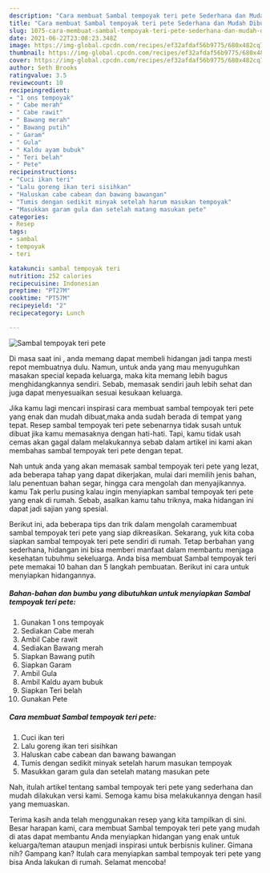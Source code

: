 ```yaml
---
description: "Cara membuat Sambal tempoyak teri pete Sederhana dan Mudah Dibuat"
title: "Cara membuat Sambal tempoyak teri pete Sederhana dan Mudah Dibuat"
slug: 1075-cara-membuat-sambal-tempoyak-teri-pete-sederhana-dan-mudah-dibuat
date: 2021-06-22T23:08:23.348Z
image: https://img-global.cpcdn.com/recipes/ef32afdaf56b9775/680x482cq70/sambal-tempoyak-teri-pete-foto-resep-utama.jpg
thumbnail: https://img-global.cpcdn.com/recipes/ef32afdaf56b9775/680x482cq70/sambal-tempoyak-teri-pete-foto-resep-utama.jpg
cover: https://img-global.cpcdn.com/recipes/ef32afdaf56b9775/680x482cq70/sambal-tempoyak-teri-pete-foto-resep-utama.jpg
author: Seth Brooks
ratingvalue: 3.5
reviewcount: 10
recipeingredient:
- "1 ons tempoyak"
- " Cabe merah"
- " Cabe rawit"
- " Bawang merah"
- " Bawang putih"
- " Garam"
- " Gula"
- " Kaldu ayam bubuk"
- " Teri belah"
- " Pete"
recipeinstructions:
- "Cuci ikan teri"
- "Lalu goreng ikan teri sisihkan"
- "Haluskan cabe cabean dan bawang bawangan"
- "Tumis dengan sedikit minyak setelah harum masukan tempoyak"
- "Masukkan garam gula dan setelah matang masukan pete"
categories:
- Resep
tags:
- sambal
- tempoyak
- teri

katakunci: sambal tempoyak teri 
nutrition: 252 calories
recipecuisine: Indonesian
preptime: "PT27M"
cooktime: "PT57M"
recipeyield: "2"
recipecategory: Lunch

---
```



![Sambal tempoyak teri pete](https://img-global.cpcdn.com/recipes/ef32afdaf56b9775/680x482cq70/sambal-tempoyak-teri-pete-foto-resep-utama.jpg)

Di masa  saat ini , anda memang dapat membeli hidangan jadi tanpa mesti repot membuatnya dulu. Namun, untuk anda yang mau menyuguhkan masakan special kepada keluarga, maka kita memang lebih bagus menghidangkannya sendiri. Sebab, memasak sendiri jauh lebih sehat dan juga dapat menyesuaikan sesuai kesukaan keluarga.

Jika kamu lagi mencari inspirasi cara membuat sambal tempoyak teri pete yang enak dan mudah dibuat,maka anda sudah berada di tempat yang tepat. Resep sambal tempoyak teri pete  sebenarnya tidak susah untuk dibuat jika kamu memasaknya dengan hati-hati. Tapi, kamu tidak usah cemas akan gagal dalam melakukannya 
sebab dalam artikel ini kami akan membahas sambal tempoyak teri pete dengan tepat.  



Nah untuk anda yang akan memasak sambal tempoyak teri pete yang lezat, ada beberapa tahap yang dapat dikerjakan, mulai dari memilih jenis bahan, lalu penentuan bahan segar, hingga cara mengolah dan menyajikannya. kamu Tak perlu pusing kalau ingin menyiapkan sambal tempoyak teri pete yang enak di rumah. Sebab, asalkan kamu  tahu triknya, maka hidangan ini dapat jadi sajian yang spesial.

Berikut ini, ada beberapa tips dan trik dalam mengolah caramembuat sambal tempoyak teri pete yang siap dikreasikan. Sekarang, yuk kita coba siapkan sambal tempoyak teri pete sendiri di rumah. Tetap berbahan yang sederhana, hidangan ini bisa memberi manfaat dalam membantu menjaga kesehatan tubuhmu sekeluarga. Anda bisa membuat Sambal tempoyak teri pete memakai 10 bahan dan 5 langkah pembuatan. Berikut ini cara untuk menyiapkan hidangannya.

<!--inarticleads1-->

##### Bahan-bahan dan bumbu yang dibutuhkan untuk menyiapkan Sambal tempoyak teri pete:

1. Gunakan 1 ons tempoyak
1. Sediakan  Cabe merah
1. Ambil  Cabe rawit
1. Sediakan  Bawang merah
1. Siapkan  Bawang putih
1. Siapkan  Garam
1. Ambil  Gula
1. Ambil  Kaldu ayam bubuk
1. Siapkan  Teri belah
1. Gunakan  Pete




<!--inarticleads2-->

##### Cara membuat Sambal tempoyak teri pete:

1. Cuci ikan teri
1. Lalu goreng ikan teri sisihkan
1. Haluskan cabe cabean dan bawang bawangan
1. Tumis dengan sedikit minyak setelah harum masukan tempoyak
1. Masukkan garam gula dan setelah matang masukan pete




Nah, itulah artikel tentang  sambal tempoyak teri pete  yang sederhana dan mudah dilakukan versi kami. Semoga kamu bisa melakukannya dengan hasil yang memuaskan. 

Terima kasih anda telah menggunakan resep yang kita tampilkan di sini. Besar harapan kami, cara membuat  Sambal tempoyak teri pete yang mudah di atas dapat membantu Anda menyiapkan hidangan yang enak untuk keluarga/teman ataupun menjadi inspirasi untuk berbisnis kuliner. Gimana nih? Gampang kan? Itulah cara menyiapkan sambal tempoyak teri pete yang bisa Anda lakukan di rumah. Selamat mencoba!

